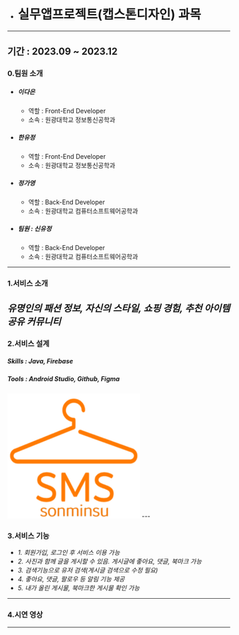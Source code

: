 - # 실무앱프로젝트(캡스톤디자인) 과목
---

**기간** : **2023.09 ~ 2023.12**
---
### **0.팀원 소개**

- ##### 이다은
  - 역할 : Front-End Developer
  - 소속 : 원광대학교 정보통신공학과
  
- ##### 한유정
  - 역할 : Front-End Developer
  - 소속 : 원광대학교 정보통신공학과
  
- ##### 정가영
  - 역할 : Back-End Developer
  - 소속 : 원광대학교 컴퓨터소프트웨어공학과
  
- ##### **팀원** : 신유정
  - 역할 : Back-End Developer
  - 소속 : 원광대학교 컴퓨터소프트웨어공학과
---
### **1.서비스 소개**

*유명인의 패션 정보, 자신의 스타일, 쇼핑 경험, 추천 아이템 공유 커뮤니티*
---
### **2.서비스 설계**

##### Skills : Java, Firebase
##### Tools : Android Studio, Github, Figma

<img width="300" alt="image" src="https://github.com/jrkdud/sonminsu2/blob/main/app/src/main/res/drawable/sms.png">  
---  

### **3.서비스 기능**

- *1. 회원가입, 로그인 후 서비스 이용 가능*
- *2. 사진과 함께 글을 게시할 수 있음. 게시글에 좋아요, 댓글, 북마크 가능*
- *3. 검색기능으로 유저 검색(게시글 검색으로 수정 필요)*
- *4. 좋아요, 댓글, 팔로우 등 알림 기능 제공*
- *5. 내가 올린 게시물, 북마크한 게시물 확인 가능*
---
### **4.시연 영상**



---




